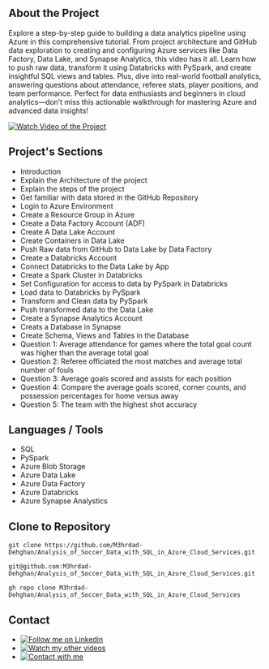 ## About the Project

Explore a step-by-step guide to building a data analytics pipeline using Azure in this comprehensive tutorial. From project architecture and GitHub data exploration to creating and configuring Azure services like Data Factory, Data Lake, and Synapse Analytics, this video has it all. Learn how to push raw data, transform it using Databricks with PySpark, and create insightful SQL views and tables. Plus, dive into real-world football analytics, answering questions about attendance, referee stats, player positions, and team performance. Perfect for data enthusiasts and beginners in cloud analytics—don’t miss this actionable walkthrough for mastering Azure and advanced data insights!

[![Watch Video of the Project](https://img.shields.io/badge/YouTube-Watch_Video-red)](https://www.youtube.com/watch?v=iOONpQTmotw)

## Project's Sections

- Introduction
- Explain the Architecture of the project
- Explain the steps of the project
- Get familiar with data stored in the GitHub Repository
- Login to Azure Environment
- Create a Resource Group in Azure
- Create a Data Factory Account (ADF)
- Create A Data Lake Account 
- Create Containers in Data Lake
- Push Raw data from GitHub to Data Lake by Data Factory 
- Create a Databricks Account
- Connect Databricks to the Data Lake by App
- Create a Spark Cluster in Databricks 
- Set Configuration for access to data by PySpark in Databricks 
- Load data to Databricks by PySpark
- Transform and Clean data by PySpark
- Push transformed data to the Data Lake
- Create a Synapse Analytics Account
- Creats a Database in Synapse 
- Create Schema, Views and Tables in the Database
- Question 1: Average attendance for games where the total goal count was higher than the average total goal
- Question 2: Referee officiated the most matches and average total number of fouls 
- Question 3: Average goals scored and assists for each position
- Question 4: Compare the average goals scored, corner counts, and possession percentages for home versus away 
- Question 5: The team with the highest shot accuracy 

## Languages / Tools

- SQL
- PySpark
- Azure Blob Storage
- Azure Data Lake
- Azure Data Factory
- Azure Databricks
- Azure Synapse Analystics

## Clone to Repository

```HTTP
git clone https://github.com/M3hrdad-Dehghan/Analysis_of_Soccer_Data_with_SQL_in_Azure_Cloud_Services.git
```

```SSH
git@github.com:M3hrdad-Dehghan/Analysis_of_Soccer_Data_with_SQL_in_Azure_Cloud_Services.git
```

```CLI
gh repo clone M3hrdad-Dehghan/Analysis_of_Soccer_Data_with_SQL_in_Azure_Cloud_Services
```

## Contact

- [![Follow me on Linkedin  ](https://img.shields.io/badge/LinkedIn-Profile-blue)](https://www.linkedin.com/in/mehrdad-dehghan)
- [![Watch my other videos  ](https://img.shields.io/badge/YouTube-Channel-red)](https://www.youtube.com/@Mer_Dehghan)
- [![Contact with me  ](https://img.shields.io/badge/Gmail-Mail-red)](mailto:Mansourdehghan.Mehrdad@gmail.com)
